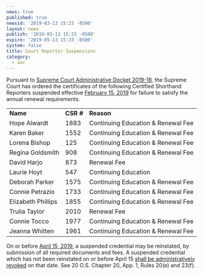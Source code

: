 ```yaml
---
news: true
published: true
newsid: '2019-03-13 15:23 -0500'
layout: news
publish: '2019-03-13 15:23 -0500'
expire: '2019-05-13 15:23 -0500'
system: false
title: Court Reporter Suspensions
category:
  - aoc
---
```

Pursuant to <a href="http://www.oscn.net/applications/oscn/DeliverDocument.asp?CiteID=483490">Supreme Court Administrative Docket 2019-16</a>, the Supreme Court has ordered the certificates of the following Certified Shorthand Reporters suspended effective <u>February 15, 2019</u> for failure to satisfy the annual renewal requirements.
<table>
  <tr>
    <td><b>Name</b></td>
    <td><b>CSR #</b></td>
    <td><b>Reason</b></td>
  </tr>  
<tr>
	<td>Hope Alwardt
	<td>1883
	<td>Continuing Education & Renewal Fee
</tr>
<tr>
	<td>Karen Baker</td>
	<td>1552</td>
	<td>Continuing Education & Renewal Fee</td>
</tr>
<tr>
	<td>Lorena Bishop</td>
	<td>125</td>
	<td>Continuing Education & Renewal Fee</td>
</tr>
<tr>
	<td>Regina Goldsmith</td>
	<td>908</td>
	<td>Continuing Education & Renewal Fee</td>
</tr>
<tr>
	<td>David Harjo</td>
	<td>873</td>
	<td>Renewal Fee</td>
</tr>
<tr>
	<td>Laurie Hoyt</td>
	<td>547</td>
	<td>Continuing Education</td>
</tr>
<tr>
	<td>Deborah Parker</td>
	<td>1575</td>
	<td>Continuing Education & Renewal Fee</td>
</tr>
<tr>
	<td>Connie Petrazio</td>
	<td>1733</td>
	<td>Continuing Education & Renewal Fee</td>
</tr>
<tr>
	<td>Elizabeth Phillips</td>
	<td>1855</td>
	<td>Continuing Education & Renewal Fee</td>
</tr>
<tr>
	<td>Trulia Taylor</td>
	<td>2010</td>
	<td>Renewal Fee</td>
</tr>
<tr>
	<td>Connie Tocco</td>
	<td>1977</td>
	<td>Continuing Education & Renewal Fee</td>
</tr>
<tr>
	<td>Jeanna Whitten</td>
	<td>1961</td>
	<td>Continuing Education & Renewal Fee</td>
</tr>	
</table>
On or before <u>April 15, 2019</u>, a suspended credential may be reinstated, by submission of all required documents and fees. A suspended credential which has not been reinstated on or before April 15 <u>shall be administratively revoked</u> on that date. See 20 O.S. Chapter 20, App. 1, Rules 20(e) and 23(f).
